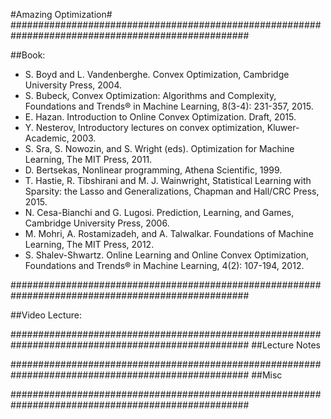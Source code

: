 #Amazing Optimization#
###################################################################################################

##Book:

  - S. Boyd and L. Vandenberghe. Convex Optimization, Cambridge University Press, 2004.
  - S. Bubeck, Convex Optimization: Algorithms and Complexity, Foundations and Trends® in Machine Learning, 8(3-4): 231-357, 2015.
  - E. Hazan. Introduction to Online Convex Optimization. Draft, 2015.
  - Y. Nesterov, Introductory lectures on convex optimization, Kluwer-Academic, 2003.
  - S. Sra, S. Nowozin, and S. Wright (eds). Optimization for Machine Learning, The MIT Press, 2011.
  - D. Bertsekas, Nonlinear programming, Athena Scientific, 1999.
  - T. Hastie, R. Tibshirani and M. J. Wainwright, Statistical Learning with Sparsity: the Lasso and Generalizations, Chapman and Hall/CRC Press, 2015.
  - N. Cesa-Bianchi and G. Lugosi. Prediction, Learning, and Games, Cambridge University Press, 2006.
  - M. Mohri, A. Rostamizadeh, and A. Talwalkar. Foundations of Machine Learning, The MIT Press, 2012.
  - S. Shalev-Shwartz. Online Learning and Online Convex Optimization, Foundations and Trends® in Machine Learning, 4(2): 107-194, 2012.

###################################################################################################

##Video Lecture:



###################################################################################################
##Lecture Notes 



###################################################################################################
##Misc


###################################################################################################













